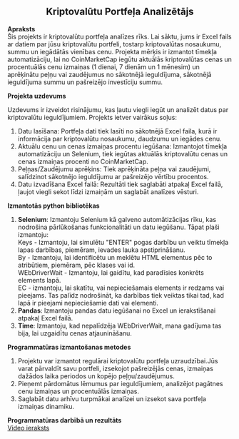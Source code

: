 <h2 align="center">Kriptovalūtu Portfeļa Analizētājs</h2>              

**Apraksts**</br>
Šis projekts ir kriptovalūtu portfeļa analīzes rīks. Lai sāktu, jums ir Excel fails ar datiem par jūsu kriptovalūtu portfeli, tostarp kriptovalūtas nosaukumu, summu un iegādātās vienības cenu. Projekta mērķis ir izmantot tīmekļa automatizāciju, lai no CoinMarketCap iegūtu aktuālās kriptovalūtas cenas un procentuālās cenu izmaiņas (1 dienai, 7 dienām un 1 mēnesim) un aprēķinātu peļņu vai zaudējumus no sākotnējā ieguldījuma, sākotnējā ieguldījuma summu un pašreizējo investīciju summu.

**Projekta uzdevums**</br>

Uzdevums ir izveidot risinājumu, kas ļautu viegli iegūt un analizēt datus par kriptovalūtu ieguldījumiem. Projekts ietver vairākus soļus:

1. Datu lasīšana: Portfeļa dati tiek lasīti no sākotnējā Excel faila, kurā ir informācija par kriptovalūtu nosaukumu, daudzumu un iegādes cenu.
2. Aktuālu cenu un cenas izmaiņas procentu iegūšana: Izmantojot tīmekļa automatizāciju un Selenium, tiek iegūtas aktuālās kriptovalūtu cenas un cenas izmaiņas procenti no CoinMarketCap.
3. Peļņas/Zaudējumu aprēķins: Tiek aprēķināta peļņa vai zaudējumi, salīdzinot sākotnējo ieguldījumu ar pašreizējo vērtību procentos.
4. Datu izvadīšana Excel failā: Rezultāti tiek saglabāti atpakaļ Excel failā, ļaujot viegli sekot līdzi izmaiņām un saglabāt analīzes vēsturi.

**Izmantotās python bibliotēkas**

1. **Selenium**: Izmantoju Selenium kā galveno automātizācijas rīku, kas nodrošina pārlūkošanas funkcionalitāti un datu iegūšanu. Tāpat plaši izmantoju:</br>
Keys - Izmantoju, lai simulētu "ENTER" pogas darbību un veiktu tīmekļa lapas darbības, piemēram, ievades lauka apstiprināšanu.</br>
By - Izmantoju, lai identificētu un meklētu HTML elementus pēc to atribūtiem, piemēram, pēc klases vai id.</br>
WEbDriverWait - Izmantoju, lai gaidītu, kad paradīsies konkrēts elements lapā.</br>
EC - izmantoju, lai skatītu, vai nepieciešamais elements ir redzams vai pieejams. Tas palīdz nodrošināt, ka darbības tiek veiktas tikai tad, kad lapā ir pieejami nepieciešamie dati vai elementi.
2. **Pandas**: Izmantoju pandas datu iegūšanai no Excel un ierakstīšanai atpakaļ Excel failā.
3. **Time**: Izmantoju, kad nepalīdzēja WEbDriverWait, mana gadījuma tas bija, lai uzgaidītu cenas atjaunināšanu.</br>

**Programmatūras izmantošanas metodes**
1. Projektu var izmantot regulārai kriptovalūtu portfeļa uzraudzībai.Jūs varat pārvaldīt savu portfeli, izsekojot pašreizējās cenas, izmaiņas dažādos laika periodos un kopējo peļņu/zaudējumus.
2. Pieņemt pārdomātus lēmumus par ieguldījumiem, analizējot pagātnes cenu izmaiņas un procentuālās izmaiņas.
3. Saglabāt datu arhīvu turpmākai analīzei un izsekot sava portfeļa izmaiņas dinamiku.</br>

**Programmatūras darbībā un rezultāts** </br>
[Video ieraksts](https://clipchamp.com/watch/3OZ0fB8jMTo)